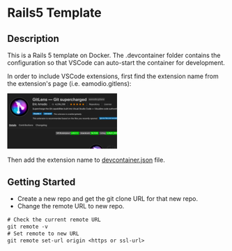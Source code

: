 # Rails5 Template

## Description

This is a Rails 5 template on Docker. The .devcontainer folder contains the configuration so that VSCode can auto-start the container for development.

In order to include VSCode extensions, first find the extension name from the extension's page (i.e. eamodio.gitlens):

<img src="images/gitlens-page.png" width="50%">

Then add the extension name to <a href=".devcontainer/devcontainer.json">devcontainer.json</a> file.

## Getting Started

* Create a new repo and get the git clone URL for that new repo.
* Change the remote URL to new repo.

```
# Check the current remote URL
git remote -v
# Set remote to new URL
git remote set-url origin <https or ssl-url>
```